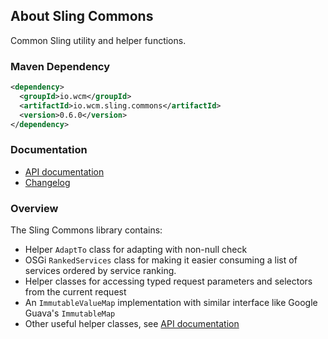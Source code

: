 ## About Sling Commons

Common Sling utility and helper functions.

### Maven Dependency

```xml
<dependency>
  <groupId>io.wcm</groupId>
  <artifactId>io.wcm.sling.commons</artifactId>
  <version>0.6.0</version>
</dependency>
```

### Documentation

* [API documentation][apidocs]
* [Changelog][changelog]


### Overview

The Sling Commons library contains:

* Helper `AdaptTo` class for adapting with non-null check
* OSGi `RankedServices` class for making it easier consuming a list of services ordered by service ranking.
* Helper classes for accessing typed request parameters and selectors from the current request
* An `ImmutableValueMap` implementation with similar interface like Google Guava's `ImmutableMap`
* Other useful helper classes, see [API documentation][apidocs]


[apidocs]: apidocs/
[changelog]: changes-report.html
